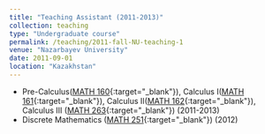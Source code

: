 ```yaml
---
title: "Teaching Assistant (2011-2013)"
collection: teaching
type: "Undergraduate course"
permalink: /teaching/2011-fall-NU-teaching-1
venue: "Nazarbayev University"
date: 2011-09-01
location: "Kazakhstan"
---
```

  * Pre-Calculus([MATH 160](https://sst.nu.edu.kz/mathematics-courses/){:target="_blank"}), Calculus I([MATH 161](https://sst.nu.edu.kz/mathematics-courses/){:target="_blank"}), Calculus II([MATH 162](https://sst.nu.edu.kz/mathematics-courses/){:target="_blank"}), Calculus III ([MATH 263](https://sst.nu.edu.kz/mathematics-courses/){:target="_blank"}) (2011-2013)
  * Discrete Mathematics ([MATH 251](https://sst.nu.edu.kz/mathematics-courses/){:target="_blank"}) (2012)